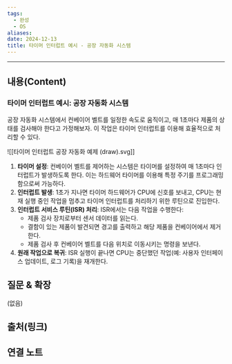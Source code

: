 ```yaml
---
tags:
  - 완성
  - OS
aliases: 
date: 2024-12-13
title: 타이머 인터럽트 예시 - 공장 자동화 시스템
---
```

---

## 내용(Content)

### 타이머 인터럽트 예시: 공장 자동화 시스템 

공장 자동화 시스템에서 컨베이어 벨트를 일정한 속도로 움직이고, 매 1초마다 제품의 상태를 검사해야 한다고 가정해보자. 이 작업은 타이머 인터럽트를 이용해 효율적으로 처리할 수 있다. 

![[타이머 인터럽트 공장 자동화 예제 (draw).svg]]

1. **타이머 설정**: 컨베이어 벨트를 제어하는 시스템은 타이머를 설정하여 매 1초마다 인터럽트가 발생하도록 한다. 이는 하드웨어 타이머를 이용해 특정 주기를 프로그래밍함으로써 가능하다.
2. **인터럽트 발생**: 1초가 지나면 타이머 하드웨어가 CPU에 신호를 보내고, CPU는 현재 실행 중인 작업을 멈추고 타이머 인터럽트를 처리하기 위한 루틴으로 진입한다. 
3. **인터럽트 서비스 루틴(ISR) 처리**: ISR에서는 다음 작업을 수행한다: 
	- 제품 검사 장치로부터 센서 데이터를 읽는다. 
	- 결함이 있는 제품이 발견되면 경고를 출력하고 해당 제품을 컨베이어에서 제거한다. 
	- 제품 검사 후 컨베이어 벨트를 다음 위치로 이동시키는 명령을 보낸다.
1. **원래 작업으로 복귀**: ISR 실행이 끝나면 CPU는 중단했던 작업(예: 사용자 인터페이스 업데이트, 로그 기록)을 재개한다.

## 질문 & 확장

(없음)

## 출처(링크)


## 연결 노트










